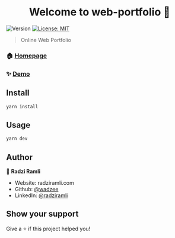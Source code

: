<h1 align="center">Welcome to web-portfolio 👋</h1>
<p>
  <img alt="Version" src="https://img.shields.io/badge/version-2.0-blue.svg?cacheSeconds=2592000" />
  <a href="#" target="_blank">
    <img alt="License: MIT" src="https://img.shields.io/badge/License-MIT-yellow.svg" />
  </a>
</p>

> Online Web Portfolio

### 🏠 [Homepage](radziramli.com)

### ✨ [Demo](radziramlil.com)

## Install

```sh
yarn install
```

## Usage

```sh
yarn dev
```

## Author

👤 **Radzi Ramli**

* Website: radziramli.com
* Github: [@wadzee](https://github.com/wadzee)
* LinkedIn: [@radziramli](https://linkedin.com/in/radziramli)

## Show your support

Give a ⭐️ if this project helped you!